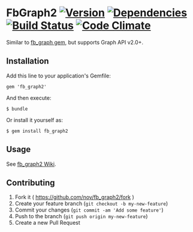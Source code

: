 FbGraph2 [![Version](https://img.shields.io/gem/v/fb_graph2.svg)](https://rubygems.org/gems/fb_graph2) [![Dependencies](https://img.shields.io/gemnasium/nov/fb_graph2.svg)](https://gemnasium.com/nov/fb_graph2) [![Build Status](https://img.shields.io/travis/nov/fb_graph2/master.svg)](http://travis-ci.org/nov/fb_graph2) [![Code Climate](https://img.shields.io/codeclimate/github/nov/fb_graph2.svg)](https://codeclimate.com/github/nov/fb_graph2)
====

Similar to [fb_graph gem](https://github.com/nov/fb_graph), but supports Graph API v2.0+.

## Installation

Add this line to your application's Gemfile:

    gem 'fb_graph2'

And then execute:

    $ bundle

Or install it yourself as:

    $ gem install fb_graph2

## Usage

See [fb_graph2 Wiki](https://github.com/nov/fb_graph2/wiki).

## Contributing

1. Fork it ( https://github.com/nov/fb_graph2/fork )
2. Create your feature branch (`git checkout -b my-new-feature`)
3. Commit your changes (`git commit -am 'Add some feature'`)
4. Push to the branch (`git push origin my-new-feature`)
5. Create a new Pull Request
